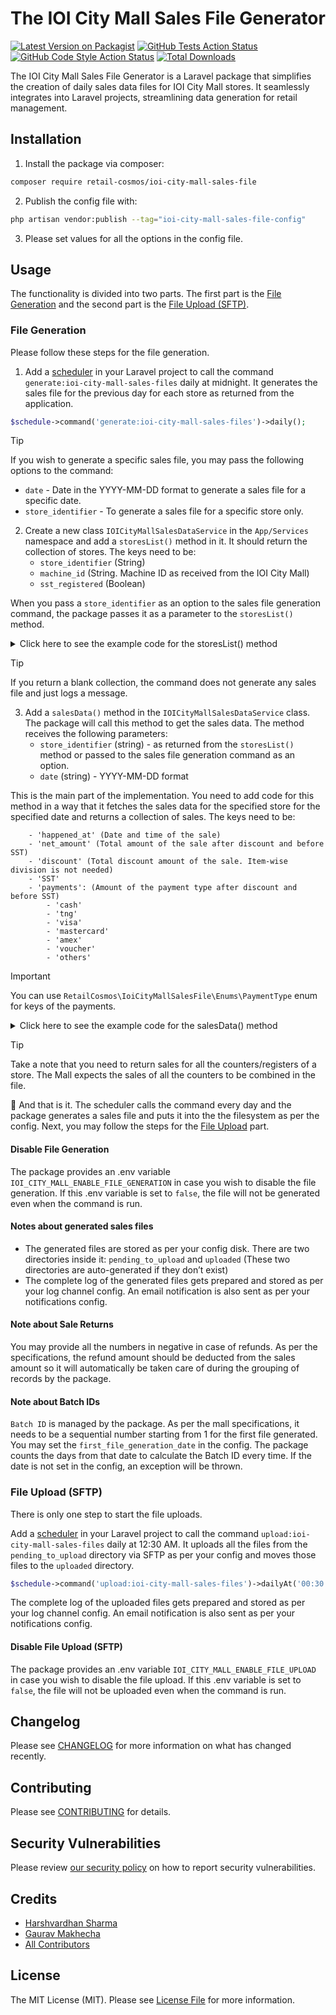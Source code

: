 # The IOI City Mall Sales File Generator

[![Latest Version on Packagist](https://img.shields.io/packagist/v/retail-cosmos/ioi-city-mall-sales-file.svg?style=flat-square)](https://packagist.org/packages/retail-cosmos/ioi-city-mall-sales-file)
[![GitHub Tests Action Status](https://img.shields.io/github/actions/workflow/status/retail-cosmos/ioi-city-mall-sales-file/run-tests.yml?branch=main&label=tests&style=flat-square)](https://github.com/retail-cosmos/ioi-city-mall-sales-file/actions?query=workflow%3Arun-tests+branch%3Amain)
[![GitHub Code Style Action Status](https://img.shields.io/github/actions/workflow/status/retail-cosmos/ioi-city-mall-sales-file/fix-php-code-style-issues.yml?branch=main&label=code%20style&style=flat-square)](https://github.com/retail-cosmos/ioi-city-mall-sales-file/actions?query=workflow%3A"Fix+PHP+code+style+issues"+branch%3Amain)
[![Total Downloads](https://img.shields.io/packagist/dt/retail-cosmos/ioi-city-mall-sales-file.svg?style=flat-square)](https://packagist.org/packages/retail-cosmos/ioi-city-mall-sales-file)

The IOI City Mall Sales File Generator is a Laravel package that simplifies the creation of daily sales data files for IOI City Mall stores. It seamlessly integrates into Laravel projects, streamlining data generation for retail management.

## Installation

1. Install the package via composer:

```bash
composer require retail-cosmos/ioi-city-mall-sales-file
```

2. Publish the config file with:

```bash
php artisan vendor:publish --tag="ioi-city-mall-sales-file-config"
```

3. Please set values for all the options in the config file.


## Usage

The functionality is divided into two parts. The first part is the [File Generation](#file-generation) and the second part is the [File Upload (SFTP)](#file-upload-sftp).

### File Generation

Please follow these steps for the file generation.

1. Add a [scheduler](https://laravel.com/docs/10.x/scheduling) in your Laravel project to call the command `generate:ioi-city-mall-sales-files` daily at midnight. It generates the sales file for the previous day for each store as returned from the application.

```php
$schedule->command('generate:ioi-city-mall-sales-files')->daily();
```

> [!TIP]
> If you wish to generate a specific sales file, you may pass the following options to the command:
>    - `date` - Date in the YYYY-MM-DD format to generate a sales file for a specific date.
>    - `store_identifier` - To generate a sales file for a specific store only.

2. Create a new class `IOICityMallSalesDataService` in the `App/Services` namespace and add a `storesList()` method in it. It should return the collection of stores. The keys need to be:
    - `store_identifier` (String)
    - `machine_id` (String. Machine ID as received from the IOI City Mall)
    - `sst_registered` (Boolean)

When you pass a `store_identifier` as an option to the sales file generation command, the package passes it as a parameter to the `storesList()` method.

<details>
<summary>Click here to see the example code for the storesList() method</summary>

```php
public function storesList(string $storeIdentifier = null): Collection
{
    return collect([
        [
            'store_identifier' => 'my_store_46592',
            'machine_id' => 48623791,
            'sst_registered' => false,
        ],
        [
            'store_identifier' => 'my_store_97314',
            'machine_id' => 37196428,
            'sst_registered' => true,
        ],
    ]);
}
```
</details>

> [!TIP]
> If you return a blank collection, the command does not generate any sales file and just logs a message.

3. Add a `salesData()` method in the `IOICityMallSalesDataService` class. The package will call this method to get the sales data. The method receives the following parameters:
    - `store_identifier` (string) - as returned from the `storesList()` method or passed to the sales file generation command as an option.
    - `date` (string) - YYYY-MM-DD format

This is the main part of the implementation. You need to add code for this method in a way that it fetches the sales data for the specified store for the specified date and returns a collection of sales. The keys need to be:
```
    - 'happened_at' (Date and time of the sale)
    - 'net_amount' (Total amount of the sale after discount and before SST)
    - 'discount' (Total discount amount of the sale. Item-wise division is not needed)
    - 'SST'
    - 'payments': (Amount of the payment type after discount and before SST)
        - 'cash'
        - 'tng'
        - 'visa'
        - 'mastercard'
        - 'amex'
        - 'voucher'
        - 'others'
```


> [!IMPORTANT]
> You can use `RetailCosmos\IoiCityMallSalesFile\Enums\PaymentType` enum for keys of the payments.

<details>
<summary>Click here to see the example code for the salesData() method</summary>

```php
public function salesData(string $storeIdentifier, string $date): Collection
{
    return collect([
        [
            'happened_at' => '2024-01-20 15:41:37',
            'net_amount' => 100,
            'discount' => 20,
            'SST' => 6,
            'payments' => [
                PaymentType::CASH->value => 50,
                PaymentType::TNG->value => 0,
                PaymentType::VISA->value => 30,
                PaymentType::MASTERCARD->value => 0,
                PaymentType::AMEX->value => 0,
                PaymentType::VOUCHER->value => 0,
                PaymentType::OTHERS->value => 20,
            ],
        ],
        [
            'happened_at' => '2024-01-20 16:18:09',
            'net_amount' => -50,
            'discount' => -5,
            'SST' => 0,
            'payments' => [
                PaymentType::CASH->value => -50,
                PaymentType::TNG->value => 0,
                PaymentType::VISA->value => 0,
                PaymentType::MASTERCARD->value => 0,
                PaymentType::AMEX->value => 0,
                PaymentType::VOUCHER->value => 0,
                PaymentType::OTHERS->value => 0,
            ],
        ],
    ]);
}
```
</details>

> [!TIP]
> Take a note that you need to return sales for all the counters/registers of a store. The Mall expects the sales of all the counters to be combined in the file.

:rocket: And that is it. The scheduler calls the command every day and the package generates a sales file and puts it into the the filesystem as per the config. Next, you may follow the steps for the [File Upload](#file-upload-sftp) part.

#### Disable File Generation

The package provides an .env variable `IOI_CITY_MALL_ENABLE_FILE_GENERATION` in case you wish to disable the file generation. If this .env variable is set to `false`, the file will not be generated even when the command is run.

#### Notes about generated sales files
- The generated files are stored as per your config disk. There are two directories inside it: `pending_to_upload` and `uploaded` (These two directories are auto-generated if they don’t exist)
- The complete log of the generated files gets prepared and stored as per your log channel config. An email notification is also sent as per your notifications config.

#### Note about Sale Returns

You may provide all the numbers in negative in case of refunds. As per the specifications, the refund amount should be deducted from the sales amount so it will automatically be taken care of during the grouping of records by the package.

#### Note about Batch IDs

`Batch ID` is managed by the package. As per the mall specifications, it needs to be a sequential number starting from 1 for the first file generated. You may set the `first_file_generation_date` in the config. The package counts the days from that date to calculate the Batch ID every time. If the date is not set in the config, an exception will be thrown.


### File Upload (SFTP)

There is only one step to start the file uploads.

Add a [scheduler](https://laravel.com/docs/10.x/scheduling) in your Laravel project to call the command `upload:ioi-city-mall-sales-files` daily at 12:30 AM. It uploads all the files from the `pending_to_upload` directory via SFTP as per your config and moves those files to the `uploaded` directory.

```php
$schedule->command('upload:ioi-city-mall-sales-files')->dailyAt('00:30');
```

The complete log of the uploaded files gets prepared and stored as per your log channel config. An email notification is also sent as per your notifications config.

#### Disable File Upload (SFTP)

The package provides an .env variable `IOI_CITY_MALL_ENABLE_FILE_UPLOAD` in case you wish to disable the file upload. If this .env variable is set to `false`, the file will not be uploaded even when the command is run.


## Changelog

Please see [CHANGELOG](CHANGELOG.md) for more information on what has changed recently.

## Contributing

Please see [CONTRIBUTING](CONTRIBUTING.md) for details.

## Security Vulnerabilities

Please review [our security policy](../../security/policy) on how to report security vulnerabilities.

## Credits

- [Harshvardhan Sharma](https://github.com/hvsharma63)
- [Gaurav Makhecha](https://github.com/gauravmak)
- [All Contributors](../../contributors)

## License

The MIT License (MIT). Please see [License File](LICENSE.md) for more information.
